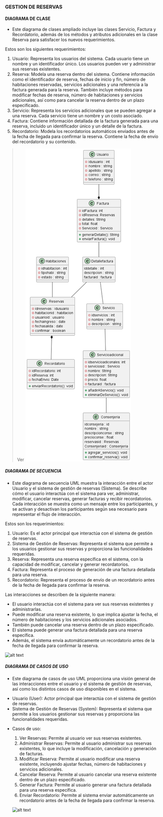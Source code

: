 ### GESTION DE RESERVAS 

#### DIAGRAMA DE CLASE

  - Este diagrama de clases ampliado incluye las clases Servicio, Factura y Recordatorio, además de los métodos y atributos adicionales en la clase Reserva para satisfacer los nuevos requerimientos.
  
  Estos son los siguientes requerimientos:

  1. Usuario: Representa los usuarios del sistema. Cada usuario tiene un nombre y un identificador único. Los usuarios pueden ver y administrar sus reservas existentes.
  2. Reserva: Modela una reserva dentro del sistema. Contiene información como el identificador de reserva, fechas de inicio y fin, número de habitaciones reservadas, servicios adicionales y una referencia a la factura generada para la reserva. También incluye métodos para modificar fechas de reserva, número de habitaciones y servicios adicionales, así como para cancelar la reserva dentro de un plazo especificado.
  3. Servicio: Representa los servicios adicionales que se pueden agregar a una reserva. Cada servicio tiene un nombre y un costo asociado.
  4. Factura: Contiene información detallada de la factura generada para una reserva, incluido un identificador único y un detalle de la factura.
  5. Recordatorio: Modela los recordatorios automáticos enviados antes de la fecha de llegada para confirmar la reserva. Contiene la fecha de envío del recordatorio y su contenido.

  >Ver
 ![Diagrama](Diagrama/Reserva.png)

 ##### DIAGRAMA DE SECUENCIA

 - Este diagrama de secuencia UML muestra la interacción entre el actor Usuario y el sistema de gestión de reservas (Sistema). Se describe cómo el usuario interactúa con el sistema para ver, administrar, modificar, cancelar reservas, generar facturas y recibir recordatorios. Cada interacción se muestra como un mensaje entre los participantes, y se activan y desactivan los participantes según sea necesario para representar el flujo de interacción.
 
 Estos son los requerimientos:

 1. Usuario: Es el actor principal que interactúa con el sistema de gestión de reservas.
 2. Sistema de Gestión de Reservas: Representa el sistema que permite a los usuarios gestionar sus reservas y proporciona las funcionalidades requeridas.
 3. Reserva: Representa una reserva específica en el sistema, con la capacidad de modificar, cancelar y generar recordatorios.
 4. Factura: Representa el proceso de generación de una factura detallada para una reserva.
 5. Recordatorio: Representa el proceso de envío de un recordatorio antes de la fecha de llegada para confirmar la reserva.

 Las interacciones se describen de la siguiente manera:
 
 * El usuario interactúa con el sistema para ver sus reservas existentes y administrarlas.
 * Puede modificar una reserva existente, lo que implica ajustar la fecha, el número de habitaciones y los servicios adicionales asociados.
 * También puede cancelar una reserva dentro de un plazo especificado.
 * El sistema puede generar una factura detallada para una reserva específica.
 * Además, el sistema envía automáticamente un recordatorio antes de la fecha de llegada para confirmar la reserva.

 ![alt text](image.png)


 ##### DIAGRAMA DE CASOS DE USO

 - Este diagrama de casos de uso UML proporciona una visión general de las interacciones entre el usuario y el sistema de gestión de reservas, así como los distintos casos de uso disponibles en el sistema.

 * Usuario (User): Actor principal que interactúa con el sistema de gestión de reservas.
 * Sistema de Gestión de Reservas (System): Representa el sistema que permite a los usuarios gestionar sus reservas y proporciona las funcionalidades requeridas.
 
 - Casos de uso:
  
   1. Ver Reservas: Permite al usuario ver sus reservas existentes.
   2. Administrar Reservas: Permite al usuario administrar sus reservas existentes, lo que incluye la modificación, cancelación y generación de facturas.
   3. Modificar Reserva: Permite al usuario modificar una reserva existente, incluyendo ajustar fechas, número de habitaciones y servicios adicionales.
   4. Cancelar Reserva: Permite al usuario cancelar una reserva existente dentro de un plazo especificado.
   5. Generar Factura: Permite al usuario generar una factura detallada para una reserva específica.
   6. Enviar Recordatorio: Permite al sistema enviar automáticamente un recordatorio antes de la fecha de llegada para confirmar la reserva.

   ![alt text](image.png)